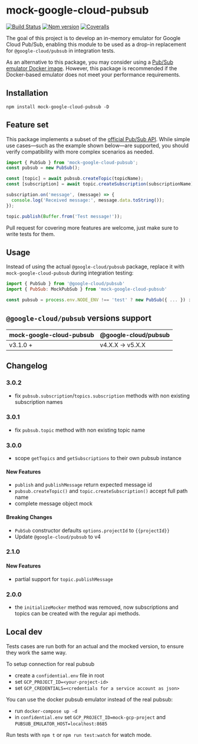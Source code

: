 # mock-google-cloud-pubsub

[![Build Status][ci-badge]][ci]
[![Npm version][npm-version-badge]][npm]
[![Coveralls][coveralls-badge]][coveralls]

The goal of this project is to develop an in-memory emulator for Google Cloud Pub/Sub, enabling this module to be used as a drop-in replacement for `@google-cloud/pubsub` in integration tests.

As an alternative to this package, you may consider using a [Pub/Sub emulator Docker image](https://github.com/marcelcorso/gcloud-pubsub-emulator). However, this package is recommended if the Docker-based emulator does not meet your performance requirements.

## Installation

```
npm install mock-google-cloud-pubsub -D
```

## Feature set

This package implements a subset of the [official Pub/Sub API](https://googleapis.dev/nodejs/pubsub/latest/PubSub.html). While simple use cases—such as the example shown below—are supported, you should verify compatibility with more complex scenarios as needed.

```js
import { PubSub } from 'mock-google-cloud-pubsub';
const pubsub = new PubSub();

const [topic] = await pubsub.createTopic(topicName);
const [subscription] = await topic.createSubscription(subscriptionName);

subscription.on('message', (message) => {
  console.log('Received message:', message.data.toString());
});

topic.publish(Buffer.from('Test message!'));
```

Pull request for covering more features are welcome, just make sure to write tests for them.

## Usage

Instead of using the actual `@google-cloud/pubsub` package, replace it with `mock-google-cloud-pubsub` during integration testing:

```js
import { PubSub } from '@google-cloud/pubsub'
import { PubSub: MockPubSub } from 'mock-google-cloud-pubsub'

const pubsub = process.env.NODE_ENV !== 'test' ? new PubSub({ ... }) : new MockPubSub()
```

## `@google-cloud/pubsub` versions support

| mock-google-cloud-pubsub | @google-cloud/pubsub |
| ------------------------ | -------------------- |
| v3.1.0 +                 | v4.X.X -> v5.X.X     |

## Changelog

### 3.0.2

- fix `pubsub.subscription`/`topics.subscription` methods with non existing subscription names

### 3.0.1

- fix `pubsub.topic` method with non existing topic name

### 3.0.0

- scope `getTopics` and `getSubscriptions` to their own pubsub instance

#### New Features

- `publish` and `publishMessage` return expected message id
- `pubsub.createTopic()` and `topic.createSubscription()` accept full path name
- complete message object mock

#### Breaking Changes

- `PubSub` constructor defaults `options.projectId` to `{{projectId}}`
- Update `@google-cloud/pubsub` to v4

### 2.1.0

#### New Features

- partial support for `topic.publishMessage`

### 2.0.0

- the `initializeMocker` method was removed, now subscriptions and topics can be created with the regular api methods.

## Local dev

Tests cases are run both for an actual and the mocked version, to ensure they work the same way.

To setup connection for real pubsub

- create a `confidential.env` file in root
- set `GCP_PROJECT_ID=<your-project-id>`
- set `GCP_CREDENTIALS=<credentials for a service account as json>`

You can use the docker pubsub emulator instead of the real pubsub:

- run `docker-compose up -d`
- in `confidential.env` set `GCP_PROJECT_ID=mock-gcp-project` and `PUBSUB_EMULATOR_HOST=localhost:8685`

Run tests with `npm t` or `npm run test:watch` for watch mode.

[ci-badge]: https://github.com/mkls/mock-google-cloud-pubsub/actions/workflows/ci.yml/badge.svg
[ci]: https://github.com/mkls/mock-google-cloud-pubsub/actions/workflows/ci.yml
[coveralls-badge]: https://coveralls.io/repos/github/mkls/mock-google-cloud-pubsub/badge.svg?branch=master
[coveralls]: https://coveralls.io/github/mkls/mock-google-cloud-pubsub?branch=master
[npm]: https://www.npmjs.com/package/mock-google-cloud-pubsub
[npm-version-badge]: https://img.shields.io/npm/v/mock-google-cloud-pubsub.svg
